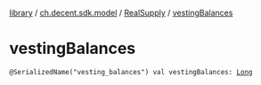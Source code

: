 [library](../../index.md) / [ch.decent.sdk.model](../index.md) / [RealSupply](index.md) / [vestingBalances](./vesting-balances.md)

# vestingBalances

`@SerializedName("vesting_balances") val vestingBalances: `[`Long`](https://kotlinlang.org/api/latest/jvm/stdlib/kotlin/-long/index.html)
